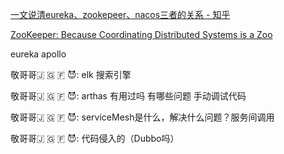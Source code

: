 [一文说清eureka、zookepeer、nacos三者的关系 - 知乎](https://zhuanlan.zhihu.com/p/410423784)

[ZooKeeper: Because Coordinating Distributed Systems is a Zoo](https://zookeeper.apache.org/doc/r3.7.1/index.html)

eureka  apollo


敬哥哥🇯 🇬 🇫 😈:
elk 搜索引擎

敬哥哥🇯 🇬 🇫 😈:
arthas 有用过吗 有哪些问题 手动调试代码

敬哥哥🇯 🇬 🇫 😈:
serviceMesh是什么，解决什么问题？服务间调用

敬哥哥🇯 🇬 🇫 😈:
代码侵入的（Dubbo吗）
